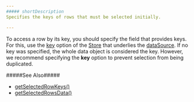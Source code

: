 ```yaml
---
##### shortDescription
Specifies the keys of rows that must be selected initially.

---
```

To access a row by its key, you should specify the field that provides keys. For this, use the [key](/api-reference/30%20Data%20Layer/Store/1%20Configuration/key.md '/Documentation/ApiReference/Data_Layer/CustomStore/Configuration/#key') option of the [Store](/concepts/30%20Data%20Layer/5%20Data%20Layer/1%20Creating%20DataSource/3%20What%20Are%20Stores.md '/Documentation/Guide/Data_Layer/Data_Layer/#Creating_DataSource/What_Are_Stores') that underlies the [dataSource](/api-reference/10%20UI%20Widgets/dxTreeList/1%20Configuration/dataSource.md '{basewidgetpath}/Configuration/#dataSource'). If no key was specified, the whole data object is considered the key. However, we recommend specifying the **key** option to prevent selection from being duplicated.

#####See Also#####
- [getSelectedRowKeys()](/api-reference/10%20UI%20Widgets/dxTreeList/3%20Methods/getSelectedRowKeys().md '{basewidgetpath}/Methods/#getSelectedRowKeys')
- [getSelectedRowsData()](/api-reference/10%20UI%20Widgets/dxTreeList/3%20Methods/getSelectedRowsData().md '{basewidgetpath}/Methods/#getSelectedRowsData')